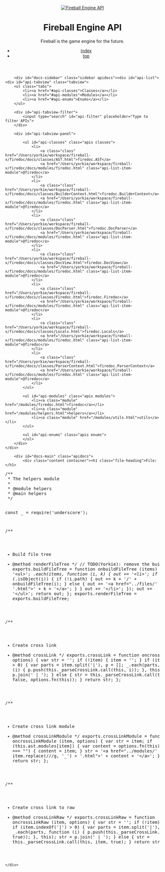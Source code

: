 <!DOCTYPE html>
<html lang="en">
<head>
    <meta charset="utf-8">
    <title>lib_helpers.js</title>
    <link rel="stylesheet" href="../assets/vendor/prettify/prettify-min.css">
    <link rel="stylesheet" href="../assets/css/main.css" id="site_styles">
    <link rel="shortcut icon" type="image/png" href="../assets/favicon.png">
    <script src="../assets/vendor/yui-min.js"></script>
</head>
<body>

<div id="doc">
    <header class="main-header">
        <div class="content">
            <div class="project-title">
                <a href="http://docs-zh.fireball-x.com">
                        <img class="logo" src="http://docs-zh.fireball-x.com/images/logo.png" title="Fireball Engine API">
                </a>
                    <h1 class="project-name">Fireball Engine API</h1>
                    <p class="description">Fireball is the game engine for the future.</p>
            </div>
            <ul class="jump-links">
                <li><a href="#index" class="index-jump-link">index</a></li>
                <li><a href="#top" class="top-jump-link">top</a></li>
            </ul>
        </div>
    </header>
    <div id="bd" class="main-body">

        <div id="docs-sidebar" class="sidebar apidocs"><div id="api-list">
    <div id="api-tabview" class="tabview">
        <ul class="tabs">
            <li><a href="#api-classes">Classes</a></li>
            <li><a href="#api-modules">Modules</a></li>
            <li><a href="#api-enums">Enums</a></li>
        </ul>

        <div id="api-tabview-filter">
            <input type="search" id="api-filter" placeholder="Type to filter APIs">
        </div>

        <div id="api-tabview-panel">

            <ul id="api-classes" class="apis classes">
                <li>
                    <a class="class" href="/Users/yorkie/workspace/fireball-x/firedoc/docs/classes/AST.html">firedoc.AST</a>
                    <a href="/Users/yorkie/workspace/fireball-x/firedoc/docs/modules/firedoc.html" class="api-list-item-module">@firedoc</a>
                </li>
                <li>
                    <a class="class" href="/Users/yorkie/workspace/fireball-x/firedoc/docs/classes/BuilderContext.html">firedoc.BuilderContext</a>
                    <a href="/Users/yorkie/workspace/fireball-x/firedoc/docs/modules/firedoc.html" class="api-list-item-module">@firedoc</a>
                </li>
                <li>
                    <a class="class" href="/Users/yorkie/workspace/fireball-x/firedoc/docs/classes/DocParser.html">firedoc.DocParser</a>
                    <a href="/Users/yorkie/workspace/fireball-x/firedoc/docs/modules/firedoc.html" class="api-list-item-module">@firedoc</a>
                </li>
                <li>
                    <a class="class" href="/Users/yorkie/workspace/fireball-x/firedoc/docs/classes/DocView.html">firedoc.DocView</a>
                    <a href="/Users/yorkie/workspace/fireball-x/firedoc/docs/modules/firedoc.html" class="api-list-item-module">@firedoc</a>
                </li>
                <li>
                    <a class="class" href="/Users/yorkie/workspace/fireball-x/firedoc/docs/classes/Firedoc.html">firedoc.Firedoc</a>
                    <a href="/Users/yorkie/workspace/fireball-x/firedoc/docs/modules/firedoc.html" class="api-list-item-module">@firedoc</a>
                </li>
                <li>
                    <a class="class" href="/Users/yorkie/workspace/fireball-x/firedoc/docs/classes/Locals.html">firedoc.Locals</a>
                    <a href="/Users/yorkie/workspace/fireball-x/firedoc/docs/modules/firedoc.html" class="api-list-item-module">@firedoc</a>
                </li>
                <li>
                    <a class="class" href="/Users/yorkie/workspace/fireball-x/firedoc/docs/classes/ParserContext.html">firedoc.ParserContext</a>
                    <a href="/Users/yorkie/workspace/fireball-x/firedoc/docs/modules/firedoc.html" class="api-list-item-module">@firedoc</a>
                </li>
            </ul>

            <ul id="api-modules" class="apis modules">
                <li><a class="module" href="/modules/firedoc.html">firedoc</a></li>
                <li><a class="module" href="/modules/helpers.html">helpers</a></li>
                <li><a class="module" href="/modules/utils.html">utils</a></li>
            </ul>

            <ul id="api-enums" class="apis enums">
            </ul>
        </div>
    </div>
</div>
</div>

        <div id="docs-main" class="apidocs">
            <div class="content container"><h1 class="file-heading">File: </h1>

<div class="file">
  <pre class="code prettyprint linenums">
/**
 * The helpers module
 *
 * @module helpers
 * @main helpers
 */

const _ = require(&#x27;underscore&#x27;);

/**
 * Build file tree
 * @method renderFileTree
 */
// TODO(Yorkie): remove the buildFileTree
exports.buildFileTree = function onbuildFileTree (items) {
  var out = &#x27;&lt;ul&gt;&#x27;;
  _.each(items, function (i, k) {
    out += &#x27;&lt;li&gt;&#x27;;
    if (_.isObject(i)) {
      if (!i.path) {
        out += k + &#x27;/&#x27; + onbuildFileTree(i);
      } else {
        out += &#x27;&lt;a href=&quot;../files/&#x27; + i.name + &#x27;.html&quot;&gt;&#x27; + k + &#x27;&lt;/a&gt;&#x27;;
      }
    }
    out += &#x27;&lt;/li&gt;&#x27;;
  });
  out += &#x27;&lt;/ul&gt;&#x27;;
  return out;
};
exports.renderFileTree = exports.buildFileTree;

/**
 * Create cross link
 * @method crossLink
 */
exports.crossLink = function oncrossLink (item, options) {
  var str = &#x27;&#x27;;
  if (!item) {
    item = &#x27;&#x27;;
  }
  if (item.indexOf(&#x27;|&#x27;) &gt; 0) {
    var parts = item.split(&#x27;|&#x27;),
      p = [];
    _.each(parts, function (i) {
      p.push(this._parseCrossLink.call(this, i));
    }, this);
    str = p.join(&#x27; | &#x27;);
  } else {
    str = this._parseCrossLink.call(this, item, false, options.fn(this));
  }
  return str;
};

/**
 * Create cross link module
 * @method crossLinkModule
 */
exports.crossLinkModule = function oncrossLinkModule (item, options) {
  var str = item;
  if (this.ast.modules[item]) {
    var content = options.fn(this);
    if (content === &quot;&quot;) {
      content = item;
    }
    str = &#x27;&lt;a href=&quot;../modules/&#x27; + item.replace(/\//g, &#x27;_&#x27;) +
          &#x27;.html&quot;&gt;&#x27; + content + &#x27;&lt;/a&gt;&#x27;;
  }
  return str;
};

/**
 * Create cross link to raw
 * @method crossLinkRaw
 */
exports.crossLinkRaw = function oncrossLinkRaw (item, options) {
  var str = &#x27;&#x27;;
  if (!item) {
    item = &#x27;&#x27;;
  }
  if (item.indexOf(&#x27;|&#x27;) &gt; 0) {
    var parts = item.split(&#x27;|&#x27;),
      p = [];
    _.each(parts, function (i) {
      p.push(this._parseCrossLink.call(this, i, true));
    }, this);
    str = p.join(&#x27; | &#x27;);
  } else {
    str = this._parseCrossLink.call(this, item, true);
  }
  return str;
};
</pre>
</div>
</div>
        </div>

    </div>
</div>
<script src="../assets/vendor/prettify/prettify-min.js"></script>
<script>prettyPrint();</script>
<script src="../assets/vendor/jquery.min.js"></script>
<script src="../assets/js/jquery-offscreen-trigger.js"></script>
<script src="../assets/js/yui-prettify.js"></script>
<script src="../assets/../api.js"></script>
<script src="../assets/js/api-filter.js"></script>
<script src="../assets/js/api-list.js"></script>
<script src="../assets/js/api-search.js"></script>
<script src="../assets/js/apidocs.js"></script>
</body>
</html>
